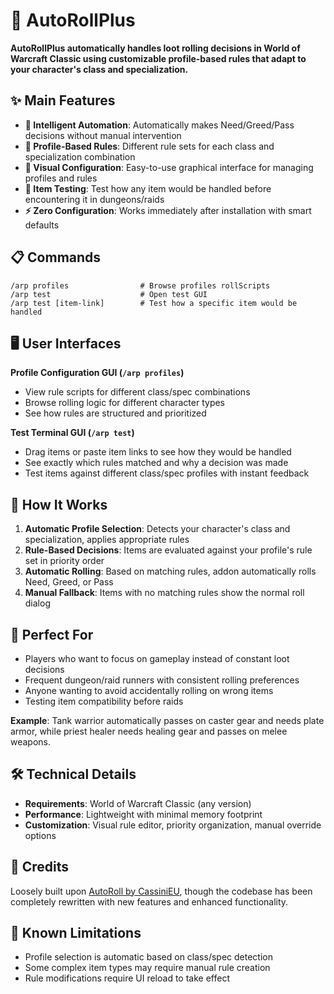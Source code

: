 # 🎲 AutoRollPlus

**AutoRollPlus automatically handles loot rolling decisions in World of Warcraft Classic using customizable profile-based rules that adapt to your character's class and specialization.**

## ✨ Main Features

- **🤖 Intelligent Automation**: Automatically makes Need/Greed/Pass decisions without manual intervention
- **🎯 Profile-Based Rules**: Different rule sets for each class and specialization combination
- **🔧 Visual Configuration**: Easy-to-use graphical interface for managing profiles and rules
- **🧪 Item Testing**: Test how any item would be handled before encountering it in dungeons/raids
- **⚡ Zero Configuration**: Works immediately after installation with smart defaults

## 📋 Commands

```
/arp profiles                # Browse profiles rollScripts
/arp test                    # Open test GUI
/arp test [item-link]        # Test how a specific item would be handled
```

## 🖥️ User Interfaces

**Profile Configuration GUI (`/arp profiles`)**
- View rule scripts for different class/spec combinations
- Browse rolling logic for different character types
- See how rules are structured and prioritized

**Test Terminal GUI (`/arp test`)**
- Drag items or paste item links to see how they would be handled
- See exactly which rules matched and why a decision was made
- Test items against different class/spec profiles with instant feedback

## 🧠 How It Works

1. **Automatic Profile Selection**: Detects your character's class and specialization, applies appropriate rules
2. **Rule-Based Decisions**: Items are evaluated against your profile's rule set in priority order
3. **Automatic Rolling**: Based on matching rules, addon automatically rolls Need, Greed, or Pass
4. **Manual Fallback**: Items with no matching rules show the normal roll dialog

## 🎯 Perfect For

- Players who want to focus on gameplay instead of constant loot decisions
- Frequent dungeon/raid runners with consistent rolling preferences
- Anyone wanting to avoid accidentally rolling on wrong items
- Testing item compatibility before raids

**Example**: Tank warrior automatically passes on caster gear and needs plate armor, while priest healer needs healing gear and passes on melee weapons.

## 🛠️ Technical Details

- **Requirements**: World of Warcraft Classic (any version)
- **Performance**: Lightweight with minimal memory footprint
- **Customization**: Visual rule editor, priority organization, manual override options

## 🙏 Credits

Loosely built upon [AutoRoll by CassiniEU](https://www.curseforge.com/wow/addons/autoroll-classic), though the codebase has been completely rewritten with new features and enhanced functionality.

## 📝 Known Limitations

- Profile selection is automatic based on class/spec detection
- Some complex item types may require manual rule creation
- Rule modifications require UI reload to take effect 
